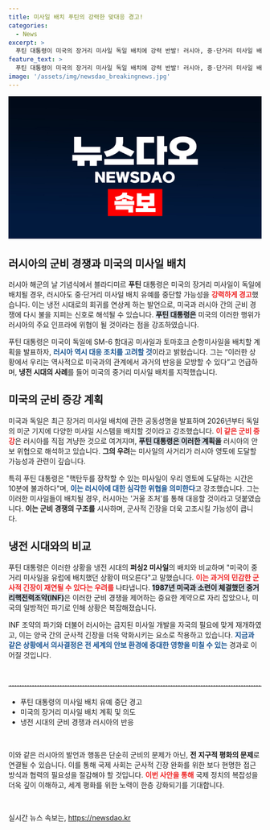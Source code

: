 ```yaml
---
title: 미사일 배치 푸틴의 강력한 맞대응 경고!
categories:
  - News
excerpt: >
  푸틴 대통령이 미국의 장거리 미사일 독일 배치에 강력 반발! 러시아, 중·단거리 미사일 배치 유예 종료 시사하며 냉전 시대의 긴장감 재현을 경고했습니다. 글로벌 군비 경쟁의 새로운 국면에 주목해보세요!
feature_text: >
  푸틴 대통령이 미국의 장거리 미사일 독일 배치에 강력 반발! 러시아, 중·단거리 미사일 배치 유예 종료 시사하며 냉전 시대의 긴장감 재현을 경고했습니다. 글로벌 군비 경쟁의 새로운 국면에 주목해보세요!
image: '/assets/img/newsdao_breakingnews.jpg'
---
```


<p><img src="/assets/img/newsdao_breakingnews.jpg" alt="implanttips 속보" /></p>

<h2 data-ke-size="size26">러시아의 군비 경쟁과 미국의 미사일 배치</h2>

<p data-ke-size="size16">러시아 해군의 날 기념식에서 블라디미르 <b>푸틴</b> 대통령은 미국의 장거리 미사일이 독일에 배치될 경우, 러시아도 중·단거리 미사일 배치 유예를 중단할 가능성을 <b><span style="color: #ee2323;">강력하게 경고</span></b>했습니다. 이는 냉전 시대로의 회귀를 연상케 하는 발언으로, 미국과 러시아 간의 군비 경쟁에 다시 불을 지피는 신호로 해석될 수 있습니다. <b><span style="background-color: #21538527;">푸틴 대통령은</span></b> 미국의 이러한 행위가 러시아의 주요 인프라에 위협이 될 것이라는 점을 강조하였습니다.</p>

<p data-ke-size="size16">푸틴 대통령은 미국이 독일에 SM-6 함대공 미사일과 토마호크 순항미사일을 배치할 계획을 발표하자, <b><span style="color: #1a5490;">러시아 역시 대응 조치를 고려할 것</span></b>이라고 밝혔습니다. 그는 “이러한 상황에서 우리는 역사적으로 미국과의 관계에서 과거의 반응을 모방할 수 있다”고 언급하며, <b>냉전 시대의 사례</b>를 들어 미국의 중거리 미사일 배치를 지적했습니다.</p>

<h2 data-ke-size="size26">미국의 군비 증강 계획</h2>

<p data-ke-size="size16">미국과 독일은 최근 장거리 미사일 배치에 관한 공동성명을 발표하며 2026년부터 독일의 미군 기지에 다양한 미사일 시스템을 배치할 것이라고 강조했습니다. <b><span style="color: #ee2323;">이 같은 군비 증강</span></b>은 러시아를 직접 겨냥한 것으로 여겨지며, <b><span style="background-color: #21538527;">푸틴 대통령은 이러한 계획을</span></b> 러시아의 안보 위협으로 해석하고 있습니다. <b>그의 우려</b>는 미사일의 사거리가 러시아 영토에 도달할 가능성과 관련이 깊습니다.</p>

<p data-ke-size="size16">특히 푸틴 대통령은 "핵탄두를 장착할 수 있는 미사일이 우리 영토에 도달하는 시간은 10분에 불과하다"며, <b><span style="color: #1a5490;">이는 러시아에 대한 심각한 위협을 의미한다</span></b>고 강조했습니다. 그는 이러한 미사일들이 배치될 경우, 러시아는 '거울 조처'를 통해 대응할 것이라고 덧붙였습니다. <b>이는 군비 경쟁의 구조를</b> 시사하며, 군사적 긴장을 더욱 고조시킬 가능성이 큽니다.</p>

<h2 data-ke-size="size26">냉전 시대와의 비교</h2>

<p data-ke-size="size16">푸틴 대통령은 이러한 상황을 냉전 시대의 <b>퍼싱2 미사일</b>의 배치와 비교하며 "미국이 중거리 미사일을 유럽에 배치했던 상황이 떠오른다"고 말했습니다. <b><span style="color: #ee2323;">이는 과거의 민감한 군사적 긴장이 재연될 수 있다는 우려를</span></b> 나타냅니다. <b><span style="background-color: #21538527;">1987년 미국과 소련이 체결했던 중거리핵전력조약(INF)</span></b>은 이러한 군비 경쟁을 제어하는 중요한 계약으로 자리 잡았으나, 미국의 일방적인 파기로 인해 상황은 복잡해졌습니다.</p>

<p data-ke-size="size16">INF 조약의 파기와 더불어 러시아는 금지된 미사일 개발을 자국의 필요에 맞게 재개하였고, 이는 양국 간의 군사적 긴장을 더욱 악화시키는 요소로 작용하고 있습니다. <b><span style="color: #1a5490;">지금과 같은 상황에서 의사결정은 전 세계의 안보 환경에 중대한 영향을 미칠 수 있는</span></b> 경과로 이어질 것입니다.</p>

<p data-ke-size="size16">&nbsp;</p>

<hr style="height: 1px; border: none; border-top: 1px dashed #ccc; margin: 20px 0;">

<ul>
    <li>푸틴 대통령의 미사일 배치 유예 중단 경고</li>
    <li>미국의 장거리 미사일 배치 계획 및 의도</li>
    <li>냉전 시대의 군비 경쟁과 러시아의 반응</li>
</ul>

<p data-ke-size="size16">&nbsp;</p>

<p data-ke-size="size16">이와 같은 러시아의 발언과 행동은 단순히 군비의 문제가 아닌, <b>전 지구적 평화의 문제</b>로 연결될 수 있습니다. 이를 통해 국제 사회는 군사적 긴장 완화를 위한 보다 현명한 접근 방식과 협력의 필요성을 절감해야 할 것입니다. <b><span style="color: #ee2323;">이번 사안을 통해</span></b> 국제 정치의 복잡성을 더욱 깊이 이해하고, 세계 평화를 위한 노력이 한층 강화되기를 기대합니다.</p> 

<p data-ke-size="size16">&nbsp;</p>
실시간 뉴스 속보는, <a href="https://newsdao.kr" rel="dofollow">https://newsdao.kr</a>


